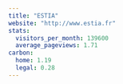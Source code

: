 ```yaml
---
title: "ESTIA"
website: "http://www.estia.fr"
stats:
  visitors_per_month: 139600
  average_pageviews: 1.71
carbon:
  home: 1.19
  legal: 0.28
---
```

